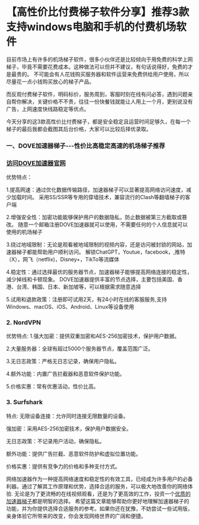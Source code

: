 # 【高性价比付费梯子软件分享】推荐3款支持windows电脑和手机的付费机场软件

目前市场上有许多的机场梯子软件，很多小伙伴还是比较倾向于用免费的科学上网梯子，毕竟不需要花费成本。这种做法可以但并不建议，有句话说得好，免费的才是最贵的。
不可能会有人花钱购买服务器和软件运营来免费供给用户使用，所以尽量花一点小钱购买放心的梯子产品。

而反观付费梯子软件，明码标价，服务周到，客服时刻在线有问必答，遇到问题亲自帮你解决，关键价格不不贵，往往一份快餐钱就能让人用上一个月，更别说没有广告，上网速度快线路稳定等优点。

今天分享的这3款高性价比付费梯子，都是安全稳定且运营时间足够久，在每一个梯子的最后我都会截图其后台价格，大家可以比较后择优录取。

### 一、DOVE加速器梯子---性价比高稳定高速的机场梯子推荐
### [访问DOVE加速器官网](https://dove8.cc/a.php?alavBTtF8UB)

优势特点：

1.提高网速：通过优化数据传输路径，加速器梯子可以显著提高网络访问速度，减少加载时间。
采用SS/SSR等专用的穿墙技术，兼容流行的Clash等翻墙梯子的客户端

2.增强安全性：加密功能能够保护用户的数据隐私，防止数据被第三方截取或篡改。
随意一个邮箱注册DOVE加速器就可以使用，不需要任何的个人信息就可以使用的机场梯子

3.绕过地域限制：无论是观看被地域限制的视频内容，还是访问被封锁的网站，加速器梯子都能帮助用户顺利访问。
解锁ChatGPT，Youtue，facebook，,推特（X），网飞（netflix)，Disney+，TikTo等流媒体

4.稳定性：通过选择最优的服务器节点，加速器梯子能够提高网络连接的稳定性，减少掉线和卡顿现象。
DOVE加速器提供丰富的节点选择，主要包括美国、香港、台湾、韩国、日本、新加坡等，可以根据需求随意选择

5.试用和退款政策：注册即可试用2天，有24小时在线的客服服务,支持Windows、macOS、iOS、Android、Linux等设备使用

### 2. NordVPN

优势特点:
1.强大加密：提供双重加密和AES-256加密技术，保护用户数据。

2.大量服务器：全球有超过5000个服务器节点，覆盖范围广泛。

3.无日志政策：严格无日志记录，确保用户隐私。

4.额外功能：内置广告拦截器和恶意软件保护功能。

5.价格实惠：常有优惠活动，性价比高。

### 3. Surfshark

特点:
无限设备连接：允许同时连接无限数量的设备。

强加密：采用AES-256加密技术，保护用户数据安全。

无日志政策：不记录用户活动，确保隐私。

额外功能：提供广告拦截、恶意软件防护和虚拟位置功能。

价格实惠：提供有竞争力的价格和多种支付方式。

网络加速器作为一种提高网络速度和稳定性的有效工具，已经成为许多用户的必备利器。通过了解其工作原理和优势，选择合适的服务，可以极大地改善你的网络体验.
无论是为了更流畅的在线视频观看，还是为了更高效的工作，投资一个[优质的加速器梯子](https://appletalking.cc/archives/2512)都是明智的选择。
希望这篇文章能够帮助你更好地理解加速器梯子的功能，并为你提供选择合适服务的参考。如果你还在犹豫，不妨尝试一些试用版，亲身体验它所带来的改变，你会发现网络世界的广阔和便捷。


